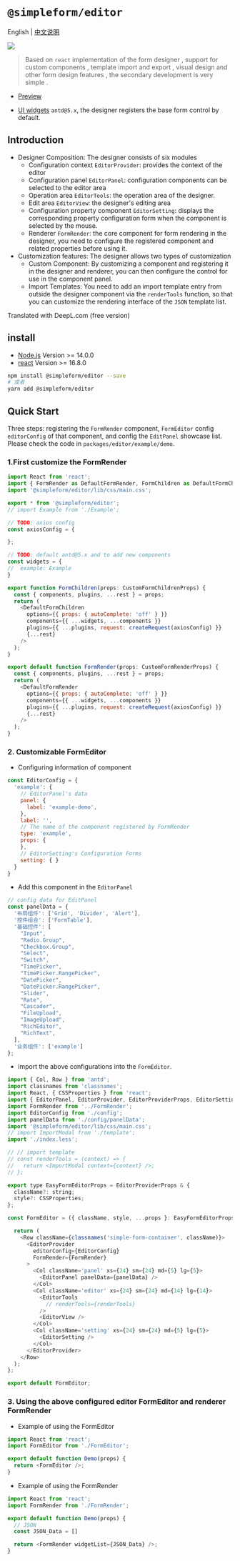 # `@simpleform/editor`

English | [中文说明](./README_CN.md)

[![](https://img.shields.io/badge/version-3.1.5-green)](https://www.npmjs.com/package/@simpleform/editor)

> Based on `react` implementation of the form designer , support for custom components , template import and export , visual design and other form design features , the secondary development is very simple .

* [Preview](https://mezhanglei.github.io/simpleform/demo/#/)
<!-- * [Guide](https://mezhanglei.github.io/simpleform/docs/#/) -->
* [UI widgets](https://ant.design/index-cn/) `antd@5.x`, the designer registers the base form control by default.

## Introduction
- Designer Composition: The designer consists of six modules
  * Configuration context `EditorProvider`: provides the context of the editor
  * Configuration panel `EditorPanel`: configuration components can be selected to the editor area
  * Operation area `EditorTools`: the operation area of the designer.
  * Edit area `EditorView`: the designer's editing area
  * Configuration property component `EditorSetting`: displays the corresponding property configuration form when the component is selected by the mouse.
  * Renderer `FormRender`: the core component for form rendering in the designer, you need to configure the registered component and related properties before using it.
- Customization features: The designer allows two types of customization
  * Custom Component: By customizing a component and registering it in the designer and renderer, you can then configure the control for use in the component panel.
  * Import Templates: You need to add an import template entry from outside the designer component via the `renderTools` function, so that you can customize the rendering interface of the `JSON` template list.


Translated with DeepL.com (free version)

## install
- [Node.js](https://nodejs.org/en/) Version >= 14.0.0
- [react](https://react.docschina.org/) Version >= 16.8.0
```bash
npm install @simpleform/editor --save
# 或者
yarn add @simpleform/editor
```

## Quick Start
Three steps: registering the `FormRender` component, `FormEditor` config `editorConfig` of that component, and config the `EditPanel` showcase list. Please check the code in `packages/editor/example/demo`.
### 1.First customize the FormRender
```javascript
import React from 'react';
import { FormRender as DefaultFormRender, FormChildren as DefaultFormChildren, createRequest, CustomFormChildrenProps, CustomFormRenderProps } from '@simpleform/editor';
import '@simpleform/editor/lib/css/main.css';

export * from '@simpleform/editor';
// import Example from './Example';

// TODO: axios config
const axiosConfig = {

};

// TODO: default antd@5.x and to add new components
const widgets = {
//  example: Example
}

export function FormChildren(props: CustomFormChildrenProps) {
  const { components, plugins, ...rest } = props;
  return (
    <DefaultFormChildren
      options={{ props: { autoComplete: 'off' } }}
      components={{ ...widgets, ...components }}
      plugins={{ ...plugins, request: createRequest(axiosConfig) }}
      {...rest}
    />
  );
}

export default function FormRender(props: CustomFormRenderProps) {
  const { components, plugins, ...rest } = props;
  return (
    <DefaultFormRender
      options={{ props: { autoComplete: 'off' } }}
      components={{ ...widgets, ...components }}
      plugins={{ ...plugins, request: createRequest(axiosConfig) }}
      {...rest}
    />
  );
}
```

### 2. Customizable FormEditor
* Configuring information of component
```javascript
const EditorConfig = {
  'example': {
    // EditorPanel's data
    panel: {
      label: 'example-demo',
    },
    label: '',
    // The name of the component registered by FormRender
    type: 'example',
    props: {
    },
    // EditorSetting's Configuration Forms
    setting: { }
  }
}
```
* Add this component in the `EditorPanel`
```javascript
// config data for EditPanel
const panelData = {
  '布局组件': ['Grid', 'Divider', 'Alert'],
  '控件组合': ['FormTable'],
  '基础控件': [
    "Input",
    "Radio.Group",
    "Checkbox.Group",
    "Select",
    "Switch",
    "TimePicker",
    "TimePicker.RangePicker",
    "DatePicker",
    "DatePicker.RangePicker",
    "Slider",
    "Rate",
    "Cascader",
    "FileUpload",
    "ImageUpload",
    "RichEditor",
    "RichText",
  ],
  '业务组件': ['example']
};
```
* import the above configurations into the `FormEditor`.
```javascript
import { Col, Row } from 'antd';
import classnames from 'classnames';
import React, { CSSProperties } from 'react';
import { EditorPanel, EditorProvider, EditorProviderProps, EditorSetting, EditorTools, EditorView } from '@simpleform/editor';
import FormRender from '../FormRender';
import EditorConfig from './config';
import panelData from './config/panelData';
import '@simpleform/editor/lib/css/main.css';
// import ImportModal from './template';
import './index.less';

// // import template
// const renderTools = (context) => {
//   return <ImportModal context={context} />;
// };

export type EasyFormEditorProps = EditorProviderProps & {
  className?: string;
  style?: CSSProperties;
};

const FormEditor = ({ className, style, ...props }: EasyFormEditorProps) => {

  return (
    <Row className={classnames('simple-form-container', className)}>
      <EditorProvider
        editorConfig={EditorConfig}
        FormRender={FormRender}
      >
        <Col className='panel' xs={24} sm={24} md={5} lg={5}>
          <EditorPanel panelData={panelData} />
        </Col>
        <Col className='editor' xs={24} sm={24} md={14} lg={14}>
          <EditorTools
            // renderTools={renderTools}
          />
          <EditorView />
        </Col>
        <Col className='setting' xs={24} sm={24} md={5} lg={5}>
          <EditorSetting />
        </Col>
      </EditorProvider>
    </Row>
  );
};

export default FormEditor;
```
### 3. Using the above configured editor FormEditor and renderer FormRender
* Example of using the FormEditor
```javascript
import React from 'react';
import FormEditor from './FormEditor';

export default function Demo(props) {
  return <FormEditor />;
}

```
* Example of using the FormRender
```javascript
import React from 'react';
import FormRender from './FormRender';

export default function Demo(props) {
  // JSON
  const JSON_Data = []

  return <FormRender widgetList={JSON_Data} />;
}

```